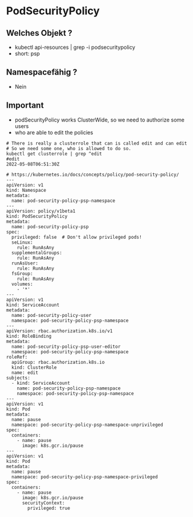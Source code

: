 # PodSecurityPolicy 

## Welches Objekt ?

  * kubectl api-resources | grep -i podsecuritypolicy
  * short: psp 
   
## Namespacefähig ?

  * Nein 

## Important 

  * podSecurityPolicy works ClusterWide, so we need to authorize some users 
  * who are able to edit the policies 


```
# There is really a clusterrole that can is called edit and can edit 
# So we need some one, who is allowed to do so. 
kubectl get clusterrole | grep ^edit
#edit                                                                   2022-05-08T06:51:30Z

```



```
# https://kubernetes.io/docs/concepts/policy/pod-security-policy/
---
apiVersion: v1
kind: Namespace
metadata:
  name: pod-security-policy-psp-namespace
---
apiVersion: policy/v1beta1
kind: PodSecurityPolicy
metadata:
  name: pod-security-policy-psp
spec:
  privileged: false  # Don't allow privileged pods!
  seLinux:
    rule: RunAsAny
  supplementalGroups:
    rule: RunAsAny
  runAsUser:
    rule: RunAsAny
  fsGroup:
    rule: RunAsAny
  volumes:
    - '*'
---
apiVersion: v1
kind: ServiceAccount
metadata:
  name: pod-security-policy-user
  namespace: pod-security-policy-psp-namespace
---
apiVersion: rbac.authorization.k8s.io/v1
kind: RoleBinding
metadata:
  name: pod-security-policy-psp-user-editor
  namespace: pod-security-policy-psp-namespace
roleRef:
  apiGroup: rbac.authorization.k8s.io
  kind: ClusterRole
  name: edit
subjects:
  - kind: ServiceAccount
    name: pod-security-policy-psp-namespace
    namespace: pod-security-policy-psp-namespace
---
apiVersion: v1
kind: Pod
metadata:
  name: pause
  namespace: pod-security-policy-psp-namespace-unprivileged
spec:
  containers:
    - name: pause
      image: k8s.gcr.io/pause
---
apiVersion: v1
kind: Pod
metadata:
  name: pause
  namespace: pod-security-policy-psp-namespace-privileged
spec:
  containers:
    - name: pause
      image: k8s.gcr.io/pause
      securityContext:
        privileged: true


```
